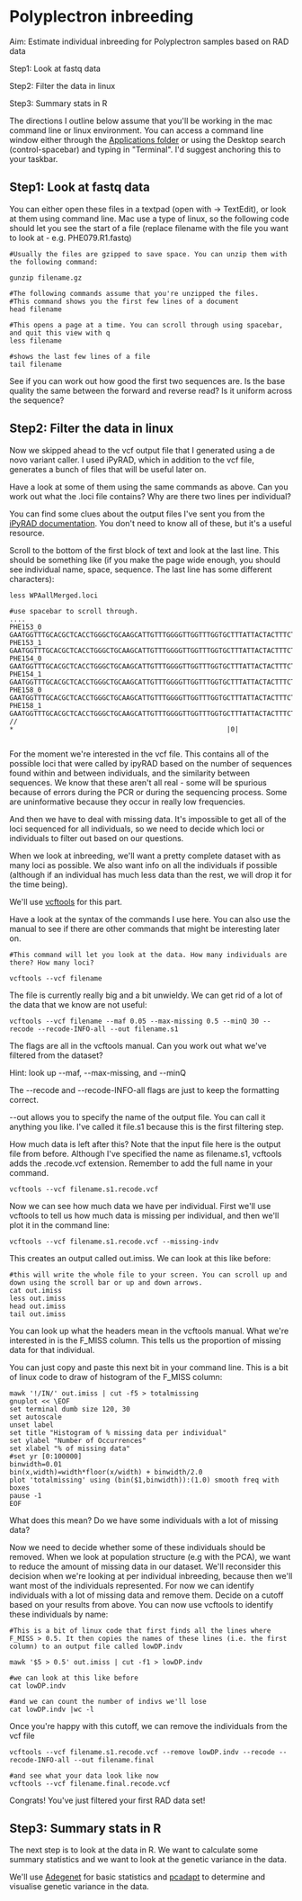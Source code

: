 # Polyplectron inbreeding

Aim: Estimate individual inbreeding for Polyplectron samples based on RAD data


Step1: Look at fastq data


Step2: Filter the data in linux


Step3: Summary stats in R



The directions I outline below assume that you'll be working in the mac command line or linux environment. You can access a command line window either through the [Applications folder](https://blog.teamtreehouse.com/introduction-to-the-mac-os-x-command-line) or using the Desktop search (control-spacebar) and typing in "Terminal". I'd suggest anchoring this to your taskbar. 

## Step1: Look at fastq data


You can either open these files in a textpad (open with -> TextEdit), or look at them using command line. Mac use a type of linux, so the following code should let you see the start of a file (replace filename with the file you want to look at - e.g. PHE079.R1.fastq)
```
#Usually the files are gzipped to save space. You can unzip them with the following command: 

gunzip filename.gz

#The following commands assume that you're unzipped the files. 
#This command shows you the first few lines of a document
head filename 

#This opens a page at a time. You can scroll through using spacebar, and quit this view with q
less filename

#shows the last few lines of a file
tail filename
```

See if you can work out how good the first two sequences are. Is the base quality the same between the forward and reverse read? Is it uniform across the sequence? 


## Step2: Filter the data in linux

Now we skipped ahead to the vcf output file that I generated using a de novo variant caller. I used iPyRAD, which in addition to the vcf file, generates a bunch of files that will be useful later on. 

Have a look at some of them using the same commands as above. Can you work out what the .loci file contains? Why are there two lines per individual? 

You can find some clues about the output files I've sent you from the [iPyRAD documentation](https://ipyrad.readthedocs.io/output_formats.html). You don't need to know all of these, but it's a useful resource. 

Scroll to the bottom of the first block of text and look at the last line. This should be something like (if you make the page wide enough, you should see individual name, space, sequence. The last line has some different characters): 

```
less WPAallMerged.loci

#use spacebar to scroll through. 
....
PHE153_0             GAATGGTTTGCACGCTCACCTGGGCTGCAAGCATTGTTTGGGGTTGGTTTGGTGCTTTATTACTACTTTCTCAGGTACACTTCCCATTGGGCTTCCTAATAAAGCTGCCATTATAAAGAGAACAAATGCACTGACAGAGG
PHE153_1              GAATGGTTTGCACGCTCACCTGGGCTGCAAGCATTGTTTGGGGTTGGTTTGGTGCTTTATTACTACTTTCTCAGGTACACTTCCCATTGGGCTTCCTAATAAAGCTGCCATTATAAAGAGAACAAATGCACTGACAGAGG
PHE154_0              GAATGGTTTGCACGCTCACCTGGGCTGCAAGCATTGTTTGGGGTTGGTTTGGTGCTTTATTACTACTTTCTCAGGTACACTTCCCATTGGGCTTCCTAATAAAGCTGCCATTATAAAGAGAACAAATGCACTGACAGAGG
PHE154_1              GAATGGTTTGCACGCTCACCTGGGCTGCAAGCATTGTTTGGGGTTGGTTTGGTGCTTTATTACTACTTTCTCAGGTACACTTCCCATTGGGCTTCCTAATAAAGCTGCCATTATAAAGAGAACAAATGCACTGACAGAGG
PHE158_0              GAATGGTTTGCACGCTCACCTGGGCTGCAAGCATTGTTTGGGGTTGGTTTGGTGCTTTATTACTACTTTCTCAGGTACACTTCCCACTGGGCTTCCTAATAAAGCTGCCATTATAAAGAGAACAAATGCACTGACAGAGG
PHE158_1              GAATGGTTTGCACGCTCACCTGGGCTGCAAGCATTGTTTGGGGTTGGTTTGGTGCTTTATTACTACTTTCTCAGGTACACTTCCCACTGGGCTTCCTAATAAAGCTGCCATTATAAAGAGAACAAATGCACTGACAGAGG
//                                                                                                          *                                                     |0|


```

For the moment we're interested in the vcf file. This contains all of the possible loci that were called by ipyRAD based on the number of sequences found within and between individuals, and the similarity between sequences. We know that these aren't all real - some will be spurious because of errors during the PCR or during the sequencing process. Some are uninformative because they occur in really low frequencies.

And then we have to deal with missing data. It's impossible to get all of the loci sequenced for all individuals, so we need to decide which loci or individuals to filter out based on our questions. 

When we look at inbreeding, we'll want a pretty complete dataset with as many loci as possible. We also want info on all the individuals if possible (although if an individual has much less data than the rest, we will drop it for the time being). 

We'll use [vcftools](http://vcftools.sourceforge.net/man_latest.html) for this part.

Have a look at the syntax of the commands I use here. You can also use the manual to see if there are other commands that might be interesting later on. 
```
#This command will let you look at the data. How many individuals are there? How many loci? 

vcftools --vcf filename

```

The file is currently really big and a bit unwieldy. We can get rid of a lot of the data that we know are not useful: 
```
vcftools --vcf filename --maf 0.05 --max-missing 0.5 --minQ 30 --recode --recode-INFO-all --out filename.s1

```
The flags are all in the vcftools manual. Can you work out what we've filtered from the dataset? 

Hint: look up --maf, --max-missing, and --minQ

The --recode and --recode-INFO-all flags are just to keep the formatting correct. 

--out allows you to specify the name of the output file. You can call it anything you like. I've called it file.s1 because this is the first filtering step. 


How much data is left after this? Note that the input file here is the output file from before. Although I've specified the name as filename.s1, vcftools adds the .recode.vcf extension. Remember to add the full name in your command. 
```
vcftools --vcf filename.s1.recode.vcf

```


Now we can see how much data we have per individual. First we'll use vcftools to tell us how much data is missing per individual, and then we'll plot it in the command line: 
```
vcftools --vcf filename.s1.recode.vcf --missing-indv

```

This creates an output called out.imiss. We can look at this like before: 
```
#this will write the whole file to your screen. You can scroll up and down using the scroll bar or up and down arrows. 
cat out.imiss
less out.imiss
head out.imiss
tail out.imiss
```

You can look up what the headers mean in the vcftools manual. What we're interested in is the F_MISS column. This tells us the proportion of missing data for that individual. 

You can just copy and paste this next bit in your command line. This is a bit of linux code to draw of histogram of the F_MISS column: 
```
mawk '!/IN/' out.imiss | cut -f5 > totalmissing
gnuplot << \EOF 
set terminal dumb size 120, 30
set autoscale 
unset label
set title "Histogram of % missing data per individual"
set ylabel "Number of Occurrences"
set xlabel "% of missing data"
#set yr [0:100000]
binwidth=0.01
bin(x,width)=width*floor(x/width) + binwidth/2.0
plot 'totalmissing' using (bin($1,binwidth)):(1.0) smooth freq with boxes
pause -1
EOF
```

What does this mean? 
Do we have some individuals with a lot of missing data? 


Now we need to decide whether some of these individuals should be removed. When we look at population structure (e.g with the PCA), we want to reduce the amount of missing data in our dataset. We'll reconsider this decision when we're looking at per individual inbreeding, because then we'll want most of the individuals represented. For now we can identify individuals with a lot of missing data and remove them. 
Decide on a cutoff based on your results from above. You can now use vcftools to identify these individuals by name: 
```
#This is a bit of linux code that first finds all the lines where F_MISS > 0.5. It then copies the names of these lines (i.e. the first column) to an output file called lowDP.indv

mawk '$5 > 0.5' out.imiss | cut -f1 > lowDP.indv

#we can look at this like before
cat lowDP.indv

#and we can count the number of indivs we'll lose
cat lowDP.indv |wc -l
```

Once you're happy with this cutoff, we can remove the individuals from the vcf file
```
vcftools --vcf filename.s1.recode.vcf --remove lowDP.indv --recode --recode-INFO-all --out filename.final

#and see what your data look like now
vcftools --vcf filename.final.recode.vcf
```

Congrats! You've just filtered your first RAD data set! 


## Step3: Summary stats in R

The next step is to look at the data in R. We want to calculate some summary statistics and we want to look at the genetic variance in the data. 

We'll use [Adegenet](http://adegenet.r-forge.r-project.org/files/tutorial-basics.pdf) for basic statistics and [pcadapt](https://cran.r-project.org/web/packages/pcadapt/vignettes/pcadapt.html) to determine and visualise genetic variance in the data. 

```


```
